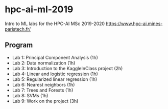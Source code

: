 # hpc-ai-ml-2019
Intro to ML labs for the HPC-AI MSc 2019-2020 
https://www.hpc-ai.mines-paristech.fr/

## Program
* Lab 1: Principal Component Analysis (1h)
* Lab 2: Data normalization (1h)
* Lab 3: Introduction to the KaggleInClass project (2h)
* Lab 4: Linear and logistic regression (1h) 
* Lab 5: Regularized linear regression (1h) 
* Lab 6: Nearest neighbors (1h) 
* Lab 7: Trees and Forests (1h) 
* Lab 8: SVMs (1h)
* Lab 9: Work on the project (3h) 
